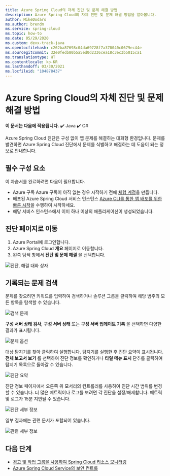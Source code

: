```yaml
---
title: Azure Spring Cloud의 자체 진단 및 문제 해결 방법
description: Azure Spring Cloud의 자체 진단 및 문제 해결 방법을 알아봅니다.
author: MikeDodaro
ms.author: brendm
ms.service: spring-cloud
ms.topic: how-to
ms.date: 05/29/2020
ms.custom: devx-track-java
ms.openlocfilehash: c262ba87698c04da69728f7a370040c0679ec44e
ms.sourcegitcommit: 32e0fedb80b5a5ed0d2336cea18c3ec3b5015ca1
ms.translationtype: HT
ms.contentlocale: ko-KR
ms.lasthandoff: 03/30/2021
ms.locfileid: "104878437"
---
```

# <a name="how-to-self-diagnose-and-solve-problems-in-azure-spring-cloud"></a>Azure Spring Cloud의 자체 진단 및 문제 해결 방법

**이 문서는 다음에 적용됩니다.** ✔️ Java ✔️ C#

Azure Spring Cloud 진단은 구성 없이 앱 문제를 해결하는 대화형 환경입니다. 문제를 발견하면 Azure Spring Cloud 진단에서 문제를 식별하고 해결하는 데 도움이 되는 정보로 안내합니다.

## <a name="prerequisites"></a>필수 구성 요소
이 자습서를 완료하려면 다음이 필요합니다.

* Azure 구독 Azure 구독이 아직 없는 경우 시작하기 전에 [체험 계정](https://azure.microsoft.com/free/?WT.mc_id=A261C142F)을 만듭니다.
* 배포된 Azure Spring Cloud 서비스 인스턴스 [Azure CLI를 통한 앱 배포를 위한 빠른 시작](spring-cloud-quickstart.md)을 수행하여 시작하세요.
* 해당 서비스 인스턴스에서 이미 하나 이상의 애플리케이션이 생성되었습니다.

## <a name="navigate-to-the-diagnostics-page"></a>진단 페이지로 이동
1. Azure Portal에 로그인합니다.
2. Azure Spring Cloud **개요** 페이지로 이동합니다.
3. 왼쪽 탐색 창에서 **진단 및 문제 해결** 을 선택합니다.

 ![진단, 해결 대화 상자](media/spring-cloud-diagnose/diagnose-solve-dialog.png)

 ## <a name="search-logged-issues"></a>기록되는 문제 검색
문제를 찾으려면 키워드를 입력하여 검색하거나 솔루션 그룹을 클릭하여 해당 범주의 모든 항목을 탐색할 수 있습니다.

 ![검색 문제](media/spring-cloud-diagnose/search-detectors.png)

**구성 서버 상태 검사**, **구성 서버 상태** 또는 **구성 서버 업데이트 기록** 을 선택하면 다양한 결과가 표시됩니다.

![문제 옵션](media/spring-cloud-diagnose/detectors-options.png)

대상 탐지기를 찾아 클릭하여 실행합니다. 탐지기를 실행한 후 진단 요약이 표시됩니다. **전체 보고서 보기** 를 선택하여 진단 정보를 확인하거나 **타일 메뉴 표시** 단추를 클릭하여 탐지기 목록으로 돌아갈 수 있습니다.

 ![진단 요약](media/spring-cloud-diagnose/summary-diagnostics.png)

진단 정보 페이지에서 오른쪽 위 모서리의 컨트롤러를 사용하여 진단 시간 범위를 변경할 수 있습니다. 더 많은 메트릭이나 로그를 보려면 각 진단을 설정/해제합니다. 메트릭 및 로그가 15분 지연될 수 있습니다.

 ![진단 세부 정보](media/spring-cloud-diagnose/diagnostics-details.png)

일부 결과에는 관련 문서가 포함되어 있습니다.

 ![관련 세부 정보](media/spring-cloud-diagnose/related-details.png)

## <a name="next-steps"></a>다음 단계
* [경고 및 작업 그룹을 사용하여 Spring Cloud 리소스 모니터링](spring-cloud-tutorial-alerts-action-groups.md)
* [Azure Spring Cloud Service의 보안 컨트롤](spring-cloud-concept-security-controls.md)